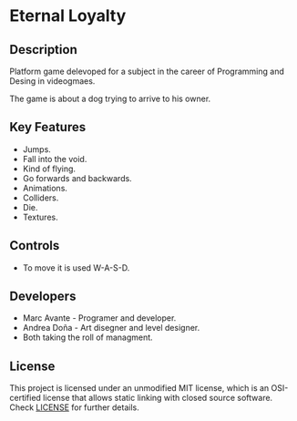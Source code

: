 # Eternal Loyalty

## Description

Platform game delevoped for a subject in the career of Programming and Desing in videogmaes. 

The game is about a dog trying to arrive to his owner.

## Key Features

 - Jumps.
 - Fall into the void.
 - Kind of flying.
 - Go forwards and backwards.
 - Animations.
 - Colliders.
 - Die.
 - Textures.
 
## Controls

 - To move it is used W-A-S-D.

## Developers

 - Marc Avante - Programer and developer.
 - Andrea Doña - Art disegner and level designer.
 - Both taking the roll of managment.


## License

This project is licensed under an unmodified MIT license, which is an OSI-certified license that allows static linking with closed source software. Check [LICENSE](LICENSE) for further details.

